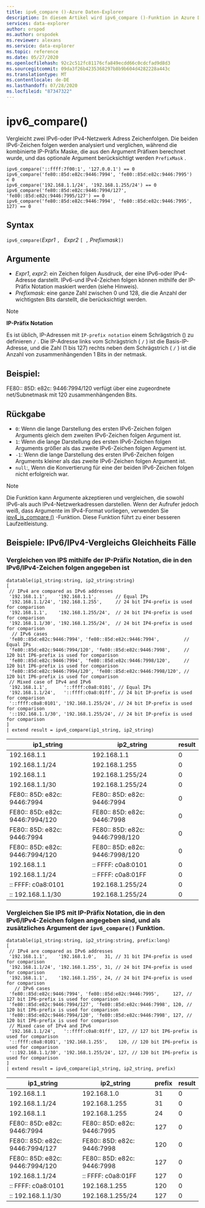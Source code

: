 ```yaml
---
title: ipv6_compare ()-Azure Daten-Explorer
description: In diesem Artikel wird ipv6_compare ()-Funktion in Azure Daten-Explorer beschrieben.
services: data-explorer
author: orspod
ms.author: orspodek
ms.reviewer: alexans
ms.service: data-explorer
ms.topic: reference
ms.date: 05/27/2020
ms.openlocfilehash: 92c2c512fc81176cfa849ecdd66c0cdcfad9d8d3
ms.sourcegitcommit: 09da3f26b4235368297b8b9b604d4282228a443c
ms.translationtype: MT
ms.contentlocale: de-DE
ms.lasthandoff: 07/28/2020
ms.locfileid: "87347322"
---
```

# <a name="ipv6_compare"></a>ipv6_compare()

Vergleicht zwei IPv6-oder IPv4-Netzwerk Adress Zeichenfolgen. Die beiden IPv6-Zeichen folgen werden analysiert und verglichen, während die kombinierte IP-Präfix Maske, die aus den Argument Präfixen berechnet wurde, und das optionale Argument berücksichtigt werden `PrefixMask` .

```kusto
ipv6_compare('::ffff:7f00:1', '127.0.0.1') == 0
ipv6_compare('fe80::85d:e82c:9446:7994', 'fe80::85d:e82c:9446:7995')  < 0
ipv6_compare('192.168.1.1/24', '192.168.1.255/24') == 0
ipv6_compare('fe80::85d:e82c:9446:7994/127', 'fe80::85d:e82c:9446:7995/127') == 0
ipv6_compare('fe80::85d:e82c:9446:7994', 'fe80::85d:e82c:9446:7995', 127) == 0
```

## <a name="syntax"></a>Syntax

`ipv6_compare(`*Expr1* `, ` *Expr2* `[ ,` *Prefixmask*`])`

## <a name="arguments"></a>Argumente

* *Expr1*, *expr2*: ein Zeichen folgen Ausdruck, der eine IPv6-oder IPv4-Adresse darstellt. IPv6-und IPv4-Zeichen folgen können mithilfe der IP-Präfix Notation maskiert werden (siehe Hinweis).
* *Prefixmask*: eine ganze Zahl zwischen 0 und 128, die die Anzahl der wichtigsten Bits darstellt, die berücksichtigt werden.

> [!Note] 
>**IP-Präfix Notation**
> 
>Es ist üblich, IP-Adressen mit `IP-prefix notation` einem Schrägstrich () zu definieren `/` .
>Die IP-Adresse links vom Schrägstrich ( `/` ) ist die Basis-IP-Adresse, und die Zahl (1 bis 127) rechts neben dem Schrägstrich ( `/` ) ist die Anzahl von zusammenhängenden 1 Bits in der netmask. 
>
> ## <a name="example"></a>Beispiel:
> FE80:: 85D: e82c: 9446:7994/120 verfügt über eine zugeordnete net/Subnetmask mit 120 zusammenhängenden Bits.

## <a name="returns"></a>Rückgabe

* `0`: Wenn die lange Darstellung des ersten IPv6-Zeichen folgen Arguments gleich dem zweiten IPv6-Zeichen folgen Argument ist.
* `1`: Wenn die lange Darstellung des ersten IPv6-Zeichen folgen Arguments größer als das zweite IPv6-Zeichen folgen Argument ist.
* `-1`: Wenn die lange Darstellung des ersten IPv6-Zeichen folgen Arguments kleiner als das zweite IPv6-Zeichen folgen Argument ist.
* `null`:, Wenn die Konvertierung für eine der beiden IPv6-Zeichen folgen nicht erfolgreich war.

> [!Note]
> Die Funktion kann Argumente akzeptieren und vergleichen, die sowohl IPv6-als auch IPv4-Netzwerkadressen darstellen. Wenn der Aufrufer jedoch weiß, dass Argumente im IPv4-Format vorliegen, verwenden Sie [ipv4_is_compare ()](./ipv4-comparefunction.md) -Funktion. Diese Funktion führt zu einer besseren Laufzeitleistung.

## <a name="examples-ipv6ipv4-comparison-equality-cases"></a>Beispiele: IPv6/IPv4-Vergleichs Gleichheits Fälle

### <a name="compare-ips-using-the-ip-prefix-notation-specified-inside-the-ipv6ipv4-strings"></a>Vergleichen von IPS mithilfe der IP-Präfix Notation, die in den IPv6/IPv4-Zeichen folgen angegeben ist

<!-- csl: https://help.kusto.windows.net/Samples -->
```kusto
datatable(ip1_string:string, ip2_string:string)
[
 // IPv4 are compared as IPv6 addresses
 '192.168.1.1',    '192.168.1.1',       // Equal IPs
 '192.168.1.1/24', '192.168.1.255',     // 24 bit IP4-prefix is used for comparison
 '192.168.1.1',    '192.168.1.255/24',  // 24 bit IP4-prefix is used for comparison
 '192.168.1.1/30', '192.168.1.255/24',  // 24 bit IP4-prefix is used for comparison
  // IPv6 cases
 'fe80::85d:e82c:9446:7994', 'fe80::85d:e82c:9446:7994',         // Equal IPs
 'fe80::85d:e82c:9446:7994/120', 'fe80::85d:e82c:9446:7998',     // 120 bit IP6-prefix is used for comparison
 'fe80::85d:e82c:9446:7994', 'fe80::85d:e82c:9446:7998/120',     // 120 bit IP6-prefix is used for comparison
 'fe80::85d:e82c:9446:7994/120', 'fe80::85d:e82c:9446:7998/120', // 120 bit IP6-prefix is used for comparison
 // Mixed case of IPv4 and IPv6
 '192.168.1.1',      '::ffff:c0a8:0101', // Equal IPs
 '192.168.1.1/24',   '::ffff:c0a8:01ff', // 24 bit IP-prefix is used for comparison
 '::ffff:c0a8:0101', '192.168.1.255/24', // 24 bit IP-prefix is used for comparison
 '::192.168.1.1/30', '192.168.1.255/24', // 24 bit IP-prefix is used for comparison
]
| extend result = ipv6_compare(ip1_string, ip2_string)
```

|ip1_string|ip2_string|result|
|---|---|---|
|192.168.1.1|192.168.1.1|0|
|192.168.1.1/24|192.168.1.255|0|
|192.168.1.1|192.168.1.255/24|0|
|192.168.1.1/30|192.168.1.255/24|0|
|FE80:: 85D: e82c: 9446:7994|FE80:: 85D: e82c: 9446:7994|0|
|FE80:: 85D: e82c: 9446:7994/120|FE80:: 85D: e82c: 9446:7998|0|
|FE80:: 85D: e82c: 9446:7994|FE80:: 85D: e82c: 9446:7998/120|0|
|FE80:: 85D: e82c: 9446:7994/120|FE80:: 85D: e82c: 9446:7998/120|0|
|192.168.1.1|:: FFFF: c0a8:0101|0|
|192.168.1.1/24|:: FFFF: c0a8:01FF|0|
|:: FFFF: c0a8:0101|192.168.1.255/24|0|
|:: 192.168.1.1/30|192.168.1.255/24|0|

### <a name="compare-ips-using-ip-prefix-notation-specified-inside-the-ipv6ipv4-strings-and-as-additional-argument-of-the-ipv6_compare-function"></a>Vergleichen Sie IPS mit IP-Präfix Notation, die in den IPv6/IPv4-Zeichen folgen angegeben sind, und als zusätzliches Argument der `ipv6_compare()` Funktion.

<!-- csl: https://help.kusto.windows.net/Samples -->
```kusto
datatable(ip1_string:string, ip2_string:string, prefix:long)
[
 // IPv4 are compared as IPv6 addresses 
 '192.168.1.1',    '192.168.1.0',   31, // 31 bit IP4-prefix is used for comparison
 '192.168.1.1/24', '192.168.1.255', 31, // 24 bit IP4-prefix is used for comparison
 '192.168.1.1',    '192.168.1.255', 24, // 24 bit IP4-prefix is used for comparison
   // IPv6 cases
 'fe80::85d:e82c:9446:7994', 'fe80::85d:e82c:9446:7995',     127, // 127 bit IP6-prefix is used for comparison
 'fe80::85d:e82c:9446:7994/127', 'fe80::85d:e82c:9446:7998', 120, // 120 bit IP6-prefix is used for comparison
 'fe80::85d:e82c:9446:7994/120', 'fe80::85d:e82c:9446:7998', 127, // 120 bit IP6-prefix is used for comparison
 // Mixed case of IPv4 and IPv6
 '192.168.1.1/24',   '::ffff:c0a8:01ff', 127, // 127 bit IP6-prefix is used for comparison
 '::ffff:c0a8:0101', '192.168.1.255',    120, // 120 bit IP6-prefix is used for comparison
 '::192.168.1.1/30', '192.168.1.255/24', 127, // 120 bit IP6-prefix is used for comparison
]
| extend result = ipv6_compare(ip1_string, ip2_string, prefix)
```

|ip1_string|ip2_string|prefix|result|
|---|---|---|---|
|192.168.1.1|192.168.1.0|31|0|
|192.168.1.1/24|192.168.1.255|31|0|
|192.168.1.1|192.168.1.255|24|0|
|FE80:: 85D: e82c: 9446:7994|FE80:: 85D: e82c: 9446:7995|127|0|
|FE80:: 85D: e82c: 9446:7994/127|FE80:: 85D: e82c: 9446:7998|120|0|
|FE80:: 85D: e82c: 9446:7994/120|FE80:: 85D: e82c: 9446:7998|127|0|
|192.168.1.1/24|:: FFFF: c0a8:01FF|127|0|
|:: FFFF: c0a8:0101|192.168.1.255|120|0|
|:: 192.168.1.1/30|192.168.1.255/24|127|0|

